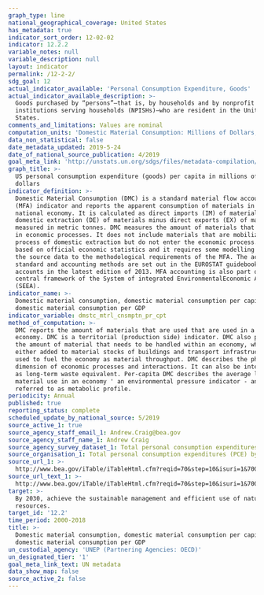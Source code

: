 ```yaml
---
graph_type: line
national_geographical_coverage: United States
has_metadata: true
indicator_sort_order: 12-02-02
indicator: 12.2.2
variable_notes: null
variable_description: null
layout: indicator
permalink: /12-2-2/
sdg_goal: 12
actual_indicator_available: 'Personal Consumption Expenditure, Goods'
actual_indicator_available_description: >-
  Goods purchased by “persons”—that is, by households and by nonprofit
  institutions serving households (NPISHs)—who are resident in the United
  States.
comments_and_limitations: Values are nominal
computation_units: 'Domestic Material Consumption: Millions of Dollars, Per Capita: Dollars'
data_non_statistical: false
date_metadata_updated: 2019-5-24
date_of_national_source_publication: 4/2019
goal_meta_link: 'http://unstats.un.org/sdgs/files/metadata-compilation/Metadata-Goal-12.pdf'
graph_title: >-
  US personal consumption expenditure (goods) per capita in millions of US
  dollars
indicator_definition: >-
  Domestic Material Consumption (DMC) is a standard material flow accounting
  (MFA) indicator and reports the apparent consumption of materials in a
  national economy. It is calculated as direct imports (IM) of material plus
  domestic extraction (DE) of materials minus direct exports (EX) of materials
  measured in metric tonnes. DMC measures the amount of materials that are used
  in economic processes. It does not include materials that are mobilized the
  process of domestic extraction but do not enter the economic process. DMC is
  based on official economic statistics and it requires some modelling to adapt
  the source data to the methodological requirements of the MFA. The accounting
  standard and accounting methods are set out in the EUROSTAT guidebooks for MFA
  accounts in the latest edition of 2013. MFA accounting is also part of the
  central framework of the System of integrated EnvironmentalEconomic Accounts
  (SEEA).
indicator_name: >-
  Domestic material consumption, domestic material consumption per capita, and
  domestic material consumption per GDP
indicator_variable: dmstc_mtrl_cnsmptn_pr_cpt
method_of_computation: >-
  DMC reports the amount of materials that are used that are used in a national
  economy. DMC is a territorial (production side) indicator. DMC also presents
  the amount of material that needs to be handled within an economy, which is
  either added to material stocks of buildings and transport infrastructure or
  used to fuel the economy as material throughput. DMC describes the physical
  dimension of economic processes and interactions. It can also be interpreted
  as long-term waste equivalent. Per-capita DMC describes the average level of
  material use in an economy ' an environmental pressure indicator - and is also
  referred to as metabolic profile.
periodicity: Annual
published: true
reporting_status: complete
scheduled_update_by_national_source: 5/2019
source_active_1: true
source_agency_staff_email_1: Andrew.Craig@bea.gov
source_agency_staff_name_1: Andrew Craig
source_agency_survey_dataset_1: Total personal consumption expenditures (PCE) by state (millions of dollars)
source_organisation_1: Total personal consumption expenditures (PCE) by state (millions of dollars)
source_url_1: >-
  http://www.bea.gov/iTable/iTableHtml.cfm?reqid=70&step=10&isuri=1&7003=1&7035=-1&7004=x&7005=-1&7006=00000&7036=-1&7001=61&7002=6&7090=70&7007=2015&7093=levels
source_url_text_1: >-
  http://www.bea.gov/iTable/iTableHtml.cfm?reqid=70&step=10&isuri=1&7003=1&7035=-1&7004=x&7005=-1&7006=00000&7036=-1&7001=61&7002=6&7090=70&7007=2015&7093=levels
target: >-
  By 2030, achieve the sustainable management and efficient use of natural
  resources.
target_id: '12.2'
time_period: 2000-2018
title: >-
  Domestic material consumption, domestic material consumption per capita, and
  domestic material consumption per GDP
un_custodial_agency: 'UNEP (Partnering Agencies: OECD)'
un_designated_tier: '1'
goal_meta_link_text: UN metadata
data_show_map: false
source_active_2: false
---
```

